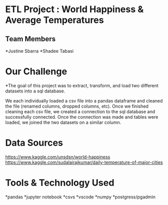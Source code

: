 # ETL Project : World Happiness & Average Temperatures 

## Team Members 
*Justine Sbarra
*Shadee Tabasi

# Our Challenge
*The goal of this project was to extract, transform, and load two different datasets into a sql database.

We each individually loaded a csv file into a pandas dataframe and cleaned the file (renamed columns, dropped columns, etc).  Once we finished cleaning each csv file, we created a connection to the sql database and successfully connected.  Once the connection was made and tables were loaded, we joined the two datasets on a similar column.

# Data Sources

https://www.kaggle.com/unsdsn/world-happiness
https://www.kaggle.com/sudalairajkumar/daily-temperature-of-major-cities

# Tools & Technology Used
*pandas
*jupyter notebook
*csvs
*vscode
*numpy
*postgress/pgadmin
